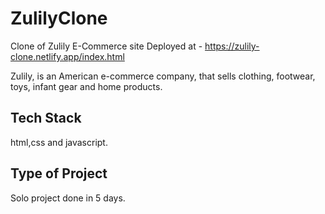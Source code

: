 # ZulilyClone
Clone of Zulily E-Commerce site
Deployed at - https://zulily-clone.netlify.app/index.html

Zulily, is an American e-commerce company, that sells clothing, footwear, toys, infant gear and home products.

## Tech Stack
html,css and javascript.

## Type of Project
Solo project done in 5 days.
